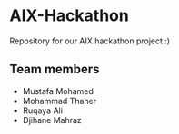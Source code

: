 # AIX-Hackathon
Repository for our AIX hackathon project :)
## Team members
- Mustafa Mohamed
- Mohammad Thaher
- Ruqaya Ali
- Djihane Mahraz
